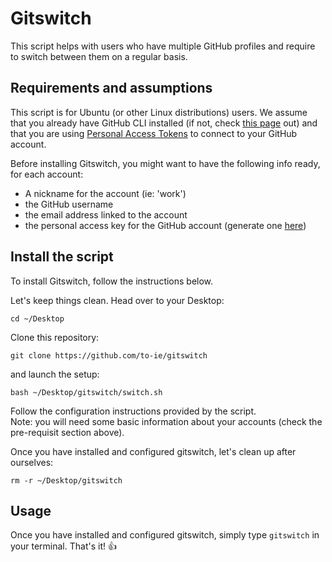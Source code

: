 # Gitswitch
This script helps with users who have multiple GitHub profiles and require to switch between them on a regular basis.  

## Requirements and assumptions
This script is for Ubuntu (or other Linux distributions) users. We assume that you already have GitHub CLI installed (if not, check [this page](https://cli.github.com/manual/installation) out) and that you are using [Personal Access Tokens](https://docs.github.com/en/authentication/keeping-your-account-and-data-secure/managing-your-personal-access-tokens) to connect to your GitHub account. 

Before installing Gitswitch, you might want to have the following info ready, for each account: 
- A nickname for the account (ie: 'work')
- the GitHub username
- the email address linked to the account
- the personal access key for the GitHub account (generate one [here](https://github.com/settings/tokens))

## Install the script
To install Gitswitch, follow the instructions below. 

Let's keep things clean. Head over to your Desktop:
```
cd ~/Desktop
```

Clone this repository:
```
git clone https://github.com/to-ie/gitswitch
```

and launch the setup:
```
bash ~/Desktop/gitswitch/switch.sh
```

Follow the configuration instructions provided by the script. 
<br>Note: you will need some basic information about your accounts (check the pre-requisit section above).

Once you have installed and configured gitswitch, let's clean up after ourselves:
```
rm -r ~/Desktop/gitswitch
```

## Usage
Once you have installed and configured gitswitch, simply type `gitswitch` in your terminal. That's it! 👍